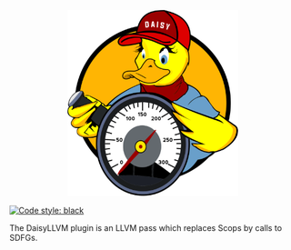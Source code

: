 <p align="center"><img src="figures/daisy.png" width="300"/></p>

<a href="https://github.com/psf/black"><img alt="Code style: black" src="https://img.shields.io/badge/code%20style-black-000000.svg"></a> 

The DaisyLLVM plugin is an LLVM pass which replaces Scops by calls to SDFGs.
